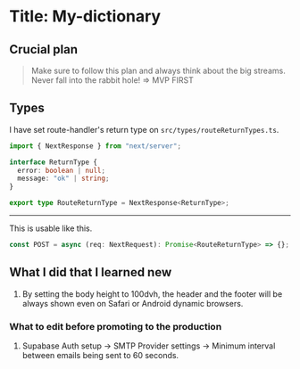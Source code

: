 # Title: My-dictionary

## Crucial plan

> Make sure to follow this plan and always think about the big streams.
> Never fall into the rabbit hole! => MVP FIRST

## Types

I have set route-handler's return type on `src/types/routeReturnTypes.ts`.

```ts
import { NextResponse } from "next/server";

interface ReturnType {
  error: boolean | null;
  message: "ok" | string;
}

export type RouteReturnType = NextResponse<ReturnType>;
```

---

This is usable like this.

```ts
const POST = async (req: NextRequest): Promise<RouteReturnType> => {};
```

## What I did that I learned new

1. By setting the body height to 100dvh, the header and the footer will be always shown even on Safari or Android dynamic browsers.

### What to edit before promoting to the production

1. Supabase Auth setup -> SMTP Provider settings -> Minimum interval between emails being sent to 60 seconds.
